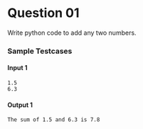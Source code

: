 # Question 01

Write python code to add any two numbers.

### Sample Testcases

#### Input 1

```
1.5
6.3
```

#### Output 1

```
The sum of 1.5 and 6.3 is 7.8
```
